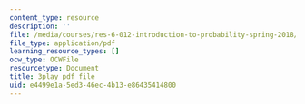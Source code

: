 ```yaml
---
content_type: resource
description: ''
file: /media/courses/res-6-012-introduction-to-probability-spring-2018/e4499e1a5ed346ec4b13e86435414800_UwwqPwp16_0.pdf
file_type: application/pdf
learning_resource_types: []
ocw_type: OCWFile
resourcetype: Document
title: 3play pdf file
uid: e4499e1a-5ed3-46ec-4b13-e86435414800
---
```

